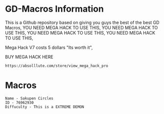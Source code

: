# GD-Macros Information
This is a Github repository based on giving you guys the best of the best GD Macros,
YOU NEED MEGA HACK TO USE THIS,
YOU NEED MEGA HACK TO USE THIS,
YOU NEED MEGA HACK TO USE THIS,
YOU NEED MEGA HACK TO USE THIS,

Mega Hack V7 costs 5 dollars "Its worth it",

BUY MEGA HACK HERE
```html
https://absolllute.com/store/view_mega_hack_pro
```


# Macros

```
Name - Sakupen Circles
ID - 76962930
Diffuculty - This is a EXTREME DEMON
```
